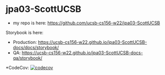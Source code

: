 # jpa03-ScottUCSB
* my repo is here: https://github.com/ucsb-cs156-w22/jpa03-ScottUCSB
 
 Storybook is here:
* Production: <https://ucsb-cs156-w22.github.io/jpa03-ScottUCSB-docs/docs/storybook/>
* QA:  <https://ucsb-cs156-w22.github.io/jpa03-ScottUCSB-docs-qa/storybook/>

*CodeCov: [![codecov](https://codecov.io/gh/ucsb-cs156-w22/jpa03-ScottUCSB/branch/master/graph/badge.svg?token=tCuH8FyCEo)](https://codecov.io/gh/ucsb-cs156-w22/jpa03-ScottUCSB)
